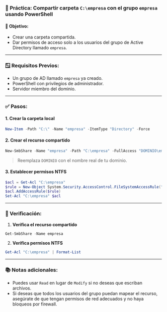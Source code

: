 ### 🔧 **Práctica: Compartir carpeta `C:\empresa` con el grupo `empresa` usando PowerShell**

#### 🎯 Objetivo:

- Crear una carpeta compartida.
- Dar permisos de acceso solo a los usuarios del grupo de Active Directory llamado `empresa`.

---

### 🪟 **Requisitos Previos:**

- Un grupo de AD llamado `empresa` ya creado.
- PowerShell con privilegios de administrador.
- Servidor miembro del dominio.

---

### ✅ **Pasos:**

#### 1. **Crear la carpeta local**

```powershell
New-Item -Path "C:\" -Name "empresa" -ItemType "Directory" -Force
```

#### 2. **Crear el recurso compartido**

```powershell
New-SmbShare -Name "empresa" -Path "C:\empresa" -FullAccess "DOMINIO\empresa"
```

> Reemplaza `DOMINIO` con el nombre real de tu dominio.

#### 3. **Establecer permisos NTFS**

```powershell
$acl = Get-Acl "C:\empresa"
$rule = New-Object System.Security.AccessControl.FileSystemAccessRule("DOMINIO\empresa", "Modify", "ContainerInherit,ObjectInherit", "None", "Allow")
$acl.AddAccessRule($rule)
Set-Acl "C:\empresa" $acl
```

---

### 📌 Verificación:

1. **Verifica el recurso compartido**

```powershell
Get-SmbShare -Name empresa
```

2. **Verifica permisos NTFS**

```powershell
Get-Acl "C:\empresa" | Format-List
```

---

### 📚 Notas adicionales:

- Puedes usar `Read` en lugar de `Modify` si no deseas que escriban archivos.
- Si deseas que todos los usuarios del grupo puedan mapear el recurso, asegúrate de que tengan permisos de red adecuados y no haya bloqueos por firewall.
